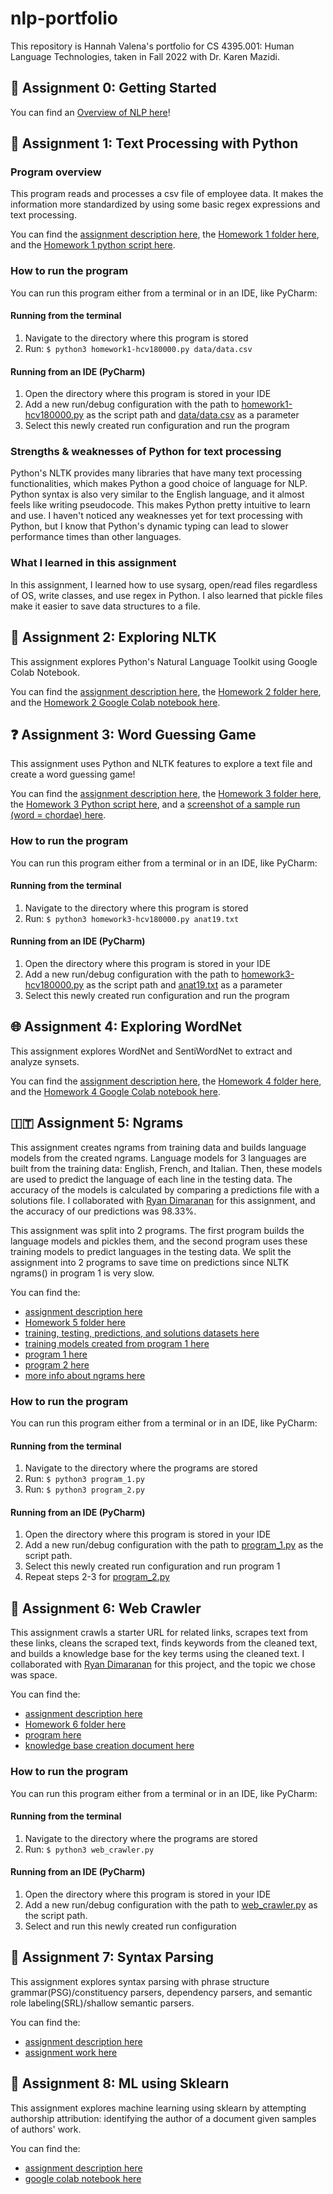 # nlp-portfolio
This repository is Hannah Valena's portfolio for CS 4395.001: Human Language Technologies, taken in Fall 2022 with Dr. Karen Mazidi.

## 🌱 Assignment 0: Getting Started
You can find an [Overview of NLP here](Overview-Of-NLP.pdf)! 

## 📝 Assignment 1: Text Processing with Python
### Program overview
This program reads and processes a csv file of employee data. It makes the information more standardized by using
some basic regex expressions and text processing.  
  
You can find the [assignment description here](Homework01-TextProcessing/portfolio-component-1-instructions.pdf), the
[Homework 1 folder here](Homework01-TextProcessing), and the [Homework 1 python script here](Homework01-TextProcessing/homework1-hcv180000.py).
### How to run the program
You can run this program either from a terminal or in an IDE, like PyCharm:
#### Running from the terminal
1. Navigate to the directory where this program is stored
2. Run: `$ python3 homework1-hcv180000.py data/data.csv`  

#### Running from an IDE (PyCharm)
1. Open the directory where this program is stored in your IDE
2. Add a new run/debug configuration with the path to [homework1-hcv180000.py](Homework01-TextProcessing/homework1-hcv180000.py) as 
the script path and [data/data.csv](Homework01-TextProcessing/data/data.csv) as a parameter
3. Select this newly created run configuration and run the program  

### Strengths & weaknesses of Python for text processing
Python's NLTK provides many libraries that have many text processing functionalities, which makes Python a good choice
of language for NLP. Python syntax is also very similar to the English language, and it almost feels like writing
pseudocode. This makes Python pretty intuitive to learn and use. I haven't noticed any weaknesses yet for text 
processing with Python, but I know that Python's dynamic typing can lead to slower performance times than other
languages.  

### What I learned in this assignment
In this assignment, I learned how to use sysarg, open/read files regardless of OS, write classes, and use regex in
Python. I also learned that pickle files make it easier to save data structures to a file.  
  
## 🚀 Assignment 2: Exploring NLTK
This assignment explores Python's Natural Language Toolkit using Google Colab Notebook.  
  
You can find the [assignment description here](Homework02-ExploringNLTK/portfolio-component2-instructions.pdf), the [Homework 2 folder here](Homework02-ExploringNLTK), and the [Homework 2 Google Colab notebook here](Homework02-ExploringNLTK/cs4395_001_assignment2_hcv180000.ipynb).  
  
## ❓ Assignment 3: Word Guessing Game
This assignment uses Python and NLTK features to explore a text file and create a word guessing game!  
  
You can find the [assignment description here](Homework03-GuessingGame/cs4395-001-assignment3-instructions.pdf), the [Homework 3 folder here](Homework03-GuessingGame), the [Homework 3 Python script here](Homework03-GuessingGame/homework3-hcv180000.py), and a [screenshot of a sample run (word = chordae) here](Homework03-GuessingGame/homework3-sample-run-chordae.png).
  
### How to run the program
You can run this program either from a terminal or in an IDE, like PyCharm:
#### Running from the terminal
1. Navigate to the directory where this program is stored
2. Run: `$ python3 homework3-hcv180000.py anat19.txt`  

#### Running from an IDE (PyCharm)
1. Open the directory where this program is stored in your IDE
2. Add a new run/debug configuration with the path to [homework3-hcv180000.py](Homework03-GuessingGame/homework3-hcv180000.py) as 
the script path and [anat19.txt](Homework03-GuessingGame/anat19.txt) as a parameter
3. Select this newly created run configuration and run the program

## 🌐 Assignment 4: Exploring WordNet 
This assignment explores WordNet and SentiWordNet to extract and analyze synsets.  
  
You can find the [assignment description here](Homework04-WordNet/homework4-instructions.pdf), the [Homework 4 folder here](Homework04-WordNet), and the [Homework 4 Google Colab notebook here](Homework04-WordNet/cs4395_001_assignment4_hcv180000.ipynb).

## 🇮🇹 Assignment 5: Ngrams
This assignment creates ngrams from training data and builds language models from the created ngrams. Language models for 3 languages are built
from the training data: English, French, and Italian. Then, these models are used to predict the language of each line in the testing data. 
The accuracy of the models is calculated by comparing a predictions file with a solutions file. I collaborated with [Ryan Dimaranan](https://github.com/ryannd) for this
assignment, and the accuracy of our predictions was 98.33%.  
  
This assignment was split into 2 programs. The first program builds the language models and pickles them, and the second program uses these
training models to predict languages in the testing data. We split the assignment into 2 programs to save time on predictions
since NLTK ngrams() in program 1 is very slow.  
  
You can find the:
- [assignment description here](Homework05-NgramLanguagePrediction/cs4395-001-assignment5-instructions.pdf)
- [Homework 5 folder here](Homework05-NgramLanguagePrediction)
- [training, testing, predictions, and solutions datasets here](Homework05-NgramLanguagePrediction/ngrams/ngram_files)
- [training models created from program 1 here](Homework05-NgramLanguagePrediction/ngrams/dicts)
- [program 1 here](Homework05-NgramLanguagePrediction/ngrams/program_1.py)
- [program 2 here](Homework05-NgramLanguagePrediction/ngrams/program_2.py)
- [more info about ngrams here](Homework05-NgramLanguagePrediction/ngrams_narrative.pdf)

### How to run the program
You can run this program either from a terminal or in an IDE, like PyCharm:
#### Running from the terminal
1. Navigate to the directory where the programs are stored
2. Run: `$ python3 program_1.py`
3. Run: `$ python3 program_2.py`

#### Running from an IDE (PyCharm)
1. Open the directory where this program is stored in your IDE
2. Add a new run/debug configuration with the path to [program_1.py](Homework05-NgramLanguagePrediction/ngrams/program_1.py) as 
the script path.
3. Select this newly created run configuration and run program 1
4. Repeat steps 2-3 for [program_2.py](Homework05-NgramLanguagePrediction/ngrams/program_2.py)

## 🌌 Assignment 6: Web Crawler
This assignment crawls a starter URL for related links, scrapes text from these links, cleans the scraped text, finds keywords from the cleaned text,
and builds a knowledge base for the key terms using the cleaned text. I collaborated with [Ryan Dimaranan](https://github.com/ryannd) for this project, and the topic we chose was space.  
  
You can find the:
- [assignment description here](Homework06-WebCrawler/WebCrawler-Assignment-Instructions.pdf)
- [Homework 6 folder here](Homework06-WebCrawler)
- [program here](Homework06-WebCrawler/web_crawler.py)
- [knowledge base creation document here](Homework06-WebCrawler/WebCrawler-KnowledgeBase.pdf)  
  
### How to run the program
You can run this program either from a terminal or in an IDE, like PyCharm:
#### Running from the terminal
1. Navigate to the directory where the programs are stored
2. Run: `$ python3 web_crawler.py`

#### Running from an IDE (PyCharm)
1. Open the directory where this program is stored in your IDE
2. Add a new run/debug configuration with the path to [web_crawler.py](Homework06-WebCrawler/web_crawler.py) as 
the script path.
3. Select and run this newly created run configuration

## 📓 Assignment 7: Syntax Parsing
This assignment explores syntax parsing with phrase structure grammar(PSG)/constituency parsers, dependency parsers, and semantic role labeling(SRL)/shallow semantic parsers.  
  
You can find the:
- [assignment description here](Homework07-SyntaxParsing/sentence-parsing-instructions.pdf)
- [assignment work here](Homework07-SyntaxParsing/syntax-parsing-hcv180000.pdf)

## 📃 Assignment 8: ML using Sklearn
This assignment explores machine learning using sklearn by attempting authorship attribution:  identifying the author of a document given samples of authors' work.  
  
You can find the:
- [assignment description here](Homework08-AuthorAttribution/asg8-instructions.pdf)
- [google colab notebook here](Homework08-AuthorAttribution/cs4395_001_asg8_hcv180000.ipynb)
